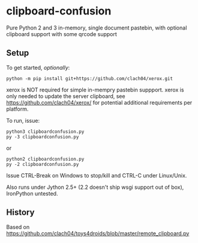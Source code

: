 # clipboard-confusion

Pure Python 2 and 3 in-memory, single document pastebin, with optional clipboard support with some qrcode support

## Setup

To get started, *optionally*:

    python -m pip install git+https://github.com/clach04/xerox.git

xerox is NOT required for simple in-mempry pastebin suppport. xerox is only needed to update the server clipboard, see https://github.com/clach04/xerox/ for potential additional requirements per platform.

To run, issue:

    python3 clipboardconfusion.py
    py -3 clipboardconfusion.py

or

    python2 clipboardconfusion.py
    py -2 clipboardconfusion.py

Issue CTRL-Break on Windows to stop/kill and CTRL-C under Linux/Unix.

Also runs under Jython 2.5+ (2.2 doesn't ship wsgi support out of box), IronPython untested.

## History

Based on https://github.com/clach04/toys4droids/blob/master/remote_clipboard.py
